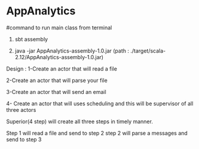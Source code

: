 # AppAnalytics

#command to run main class from terminal
  1. sbt assembly
  
  2. java -jar AppAnalytics-assembly-1.0.jar (path : ./target/scala-2.12/AppAnalytics-assembly-1.0.jar)



Design :
1-Create an actor that will read a file

2-Create an actor that will parse your file

3-Create an actor that will send an email

4- Create an actor that will uses scheduling and this will be supervisor of all three actors

Superior(4 step) will create all three steps in timely manner.

Step 1 will read a file and send to step 2
step 2 will parse a messages and send to step 3